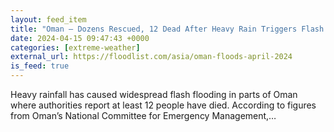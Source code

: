 ```yaml
---
layout: feed_item
title: "Oman – Dozens Rescued, 12 Dead After Heavy Rain Triggers Flash Floods"
date: 2024-04-15 09:47:43 +0000
categories: [extreme-weather]
external_url: https://floodlist.com/asia/oman-floods-april-2024
is_feed: true
---
```


Heavy rainfall has caused widespread flash flooding in parts of Oman where authorities report at least 12 people have died. According to figures from Oman&#8217;s National Committee for Emergency Management,&#8230;
